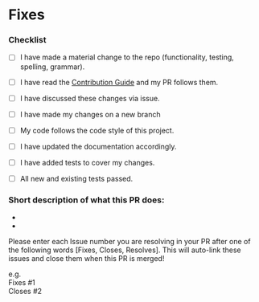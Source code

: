 # Fixes # 

### Checklist
- [ ] I have made a material change to the repo (functionality, testing, spelling, grammar).
- [ ] I have read the [Contribution Guide](CONTRIBUTING.md) and my PR follows them.
- [ ] I have discussed these changes via issue.
- [ ] I have made my changes on a new branch
- [ ] My code follows the code style of this project.
- [ ] I have updated the documentation accordingly.
- [ ] I have added tests to cover my changes.
- [ ] All new and existing tests passed.


### Short description of what this PR does:
- 
- 

<p>Please enter each Issue number you are resolving in your PR after one of the following words [Fixes, Closes, Resolves]. This will auto-link these issues and close them when this PR is merged!</p>
e.g. <br>
Fixes #1 <br>
Closes #2
